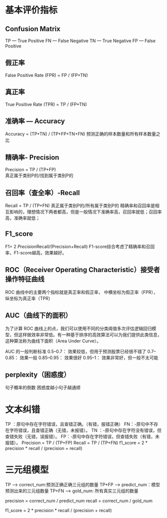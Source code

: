 # 基本评价指标
## Confusion Matrix 
TP — True Positive
FN — False Negative
TN — True Negative
FP — False Positive
## 假正率
False Positive Rate (FPR) = FP / (FP+TN)
## 真正率
True Positive Rate (TPR) = TP / (FP+TN)

## 准确率 — Accuracy 
Accuracy = (TP+TN) / (TP+FP+TN+FN)
预测正确的样本数量和所有样本数量之比
## 精确率- Precision
Precision = TP / (TP+FP)    
真正属于类别P的/找到属于类别P的
## 召回率（查全率）-Recall
Recall = TP / (TP+FN)
真正属于类别P的/所有属于类别P的
精确率和召回率是相互影响的，理想情况下两者都高，但是一般情况下准确率高，召回率就低；召回率高，准确率就低；
## F1_score 
F1= 2 *Precision*Recall/(Precision+Recall)
F1-score综合考虑了精确率和召回率，F1-score越高，效果越好。

## ROC（Receiver Operating Characteristic）接受者操作特征曲线
ROC 曲线中的主要两个指标就是真正率和假正率， 中横坐标为假正率（FPR），纵坐标为真正率（TPR）

## AUC（曲线下的面积）
为了计算 ROC 曲线上的点，我们可以使用不同的分类阈值多次评估逻辑回归模型，但这样做效率非常低。有一种基于排序的高效算法可以为我们提供此类信息，这种算法称为曲线下面积（Area Under Curve）。

AUC 的一般判断标准
0.5–0.7： 效果较低，但用于预测股票已经很不错了
0.7–0.85： 效果一般
0.85–0.95： 效果很好
0.95–1： 效果非常好，但一般不太可能

## perplexity（困惑度）
句子概率的倒数 
困惑度越小句子越通顺

# 文本纠错
TP ：原句中存在字符错误，且查错正确。（有错，报错正确）
FN：-原句中不存在字符错误，且查错正确（无错，未报错）。
TN ：-原句中存在字符没有错误，但查错失败（无错，误报错）。
FP：-原句中存在字符错误，但查错失败（有错，未报错）。
Precision = TP / (TP+FP) 
Recall = TP / (TP+FN)
f1_score = 2 * precision * recall / (precision + recall)

# 三元组模型
TP --> correct_num:预测正确正确三元组的数量
TP+FP --> predict_num：模型预测出来的三元组数量
TP+FN --> gold_num: 所有真实三元组的数量

precision = correct_num / predict_num
recall = correct_num / gold_num

f1_score = 2 * precision * recall / (precision + recall)



